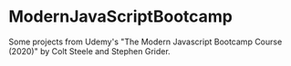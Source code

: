 # ModernJavaScriptBootcamp
Some projects from Udemy's "The Modern Javascript Bootcamp Course (2020)" by Colt Steele and Stephen Grider.
